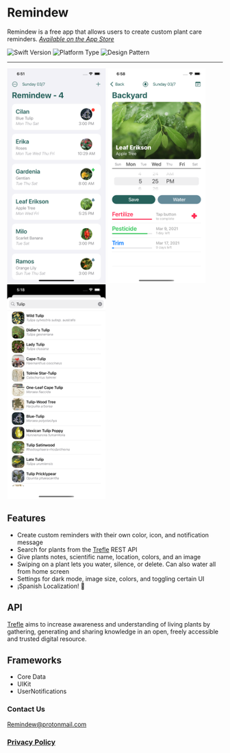 # Remindew

Remindew is a free app that allows users to create custom plant care reminders.
[*Available on the App Store*](https://apps.apple.com/us/app/remindew/id1546126954#?platform=iphone)

![Swift Version](https://img.shields.io/badge/Swift-5.0-orange.svg?style=flat-square&logo=Swift&logoColor=white) ![Platform Type](https://img.shields.io/badge/Platform-iOS-blue.svg?style=flat-square&logo=Apple&logoColor=white) ![Design Pattern](https://img.shields.io/badge/Design%20Pattern-MVC-green)

---

<img src="ScreenShots/6.5inch-MainScreenshot-iPhone11ProMax- copy.png" height="500" width="230"/> <img src="ScreenShots/6.5inch-DetailScreenShot-iPhone11ProMax copy.png" height="500" width="230"/> <img src="ScreenShots/6.5inch-SearchScreenShot-iPhone11ProMax copy.png" height="500" width="230"/>

## Features
- Create custom reminders with their own color, icon, and notification message
- Search for plants from the [Trefle](https://trefle.io/) REST API
- Give plants notes, scientific name, location, colors, and an image
- Swiping on a plant lets you water, silence, or delete. Can also water all from home screen
- Settings for dark mode, image size, colors, and toggling certain UI
- ¡Spanish Localization! 🌮

## API
[Trefle](https://trefle.io/) aims to increase awareness and understanding of living plants by gathering, generating and sharing knowledge in an open, freely accessible and trusted digital resource.

## Frameworks
- Core Data
- UIKit
- UserNotifications

### Contact Us
Remindew@protonmail.com

### [Privacy Policy](https://github.com/alvare52/Remindew/blob/master/Privacy-Policy.md)
